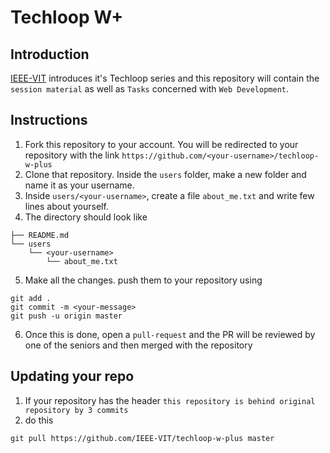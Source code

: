 # Techloop W+

## Introduction

[IEEE-VIT](http://ieeevit.com) introduces it's Techloop series and this repository will contain the `session material` as well as `Tasks` concerned with `Web Development`. 

## Instructions

1. Fork this repository to your account. You will be redirected to your repository with the link `https://github.com/<your-username>/techloop-w-plus`
2. Clone that repository. Inside the `users` folder, make a new folder and name it as your username. 
3. Inside `users/<your-username>`, create a file `about_me.txt` and write few lines about yourself.
4. The directory should look like 
```
├── README.md
└── users
    └── <your-username>
        └── about_me.txt

```
5. Make all the changes. push them to your repository using 
```
git add .
git commit -m <your-message>
git push -u origin master
```
6. Once this is done, open a `pull-request` and the PR will be reviewed by one of the seniors and then merged with the repository

## Updating your repo

1. If your repository has the header `this repository is behind original repository by 3 commits`
2. do this
```
git pull https://github.com/IEEE-VIT/techloop-w-plus master
```
